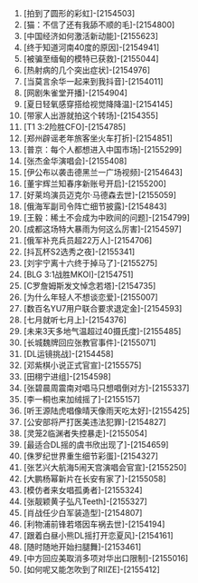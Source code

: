 
1. [拍到了圆形的彩虹]-[2154503]
1. [猫：不信了还有我舔不顺的毛]-[2154800]
1. [中国经济如何激活新动能]-[2155623]
1. [终于知道河南40度的原因]-[2154941]
1. [被骗至缅甸的模特已获救]-[2155044]
1. [热射病的几个突出症状]-[2154976]
1. [当莫言余华一起来到我抖音]-[2154011]
1. [网剧朱雀堂开播]-[2154904]
1. [夏日轻氧感穿搭给视觉降降温]-[2154145]
1. [带家人出游就拍这个转场]-[2154355]
1. [T1 3:2险胜CFO]-[2154785]
1. [郑州辟谣老年旅客坐火车打折]-[2154851]
1. [普京：每个人都想进入中国市场]-[2155299]
1. [张杰金华演唱会]-[2155408]
1. [伊公布以袭击德黑兰一广场视频]-[2154643]
1. [董宇辉兰知春序新账号开启]-[2155200]
1. [好莱坞演员迈克尔·马德森去世]-[2155059]
1. [俄海军副司令阵亡细节披露]-[2154843]
1. [王毅：稀土不会成为中欧间的问题]-[2154799]
1. [成都这场特大暴雨为何这么厉害]-[2154597]
1. [俄军补充兵员超22万人]-[2154706]
1. [抖瓦杯S2选秀之夜]-[2155341]
1. [刘宇宁离十六终于掉马了]-[2155275]
1. [BLG 3:1战胜MKOI]-[2154751]
1. [C罗詹姆斯发文悼念若塔]-[2154735]
1. [为什么年轻人不想谈恋爱]-[2155007]
1. [数百名YU7用户联合要求退定金]-[2154593]
1. [七月就听七月上]-[2154376]
1. [未来3天多地气温超过40摄氏度]-[2155485]
1. [长城魏牌回应张教官事件]-[2155071]
1. [DL运镜挑战]-[2154458]
1. [邓紫棋小说正式官宣]-[2155575]
1. [田栩宁进组]-[2154598]
1. [张碧晨周震南对唱马只想唱倒对方]-[2155337]
1. [李一桐也来加绒摇了]-[2155157]
1. [听王源陆虎唱像晴天像雨天吃太好]-[2155425]
1. [公安部将严打医美违法犯罪]-[2154827]
1. [灵笼2临渊者失控暴走]-[2155054]
1. [最适合DL摇的虞书欣出现了]-[2154659]
1. [侏罗纪世界重生细节彩蛋]-[2154327]
1. [张艺兴大航海5闹天宫演唱会官宣]-[2155250]
1. [大鹏杨幂新片在长安有家了]-[2155058]
1. [模仿者来女唱孤勇者]-[2155324]
1. [张靓颖黄子弘凡Teeth]-[2155327]
1. [肖战任少白军装造型]-[2154807]
1. [利物浦前锋若塔因车祸去世]-[2154194]
1. [跟着白昼小熊DL摇打开恋夏风]-[2154161]
1. [随时随地开始扫腿舞]-[2153461]
1. [中方回应美取消多项对华出口限制]-[2155016]
1. [如何呢又能怎吹到了RIIZE]-[2155412]